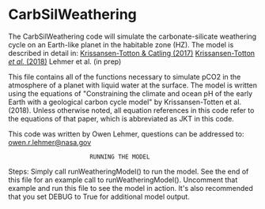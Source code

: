 # CarbSilWeathering

The CarbSilWeathering code will simulate the carbonate-silicate weathering
cycle on an Earth-like planet in the habitable zone (HZ). The model is
described in detail in:
[Krissansen-Totton & Catling (2017)](doi.org/10.1038/ncomms15423)
[Krissansen-Totton *et al.* (2018)](doi.org/10.1073/pnas.1721296115)
Lehmer et al. (in prep)

This file contains all of the functions necessary to simulate pCO2 in the 
atmosphere of a planet with liquid water at the surface. The model is written
using the equations of "Constraining the climate and ocean pH of the early
Earth with a geological carbon cycle model" by Krissansen-Totten et al. 
(2018). Unless otherwise noted, all equation references in this code refer 
to the equations of that paper, which is abbreviated as JKT in this code.

This code was written by Owen Lehmer, questions can be addressed to:
    owen.r.lehmer@nasa.gov

                           RUNNING THE MODEL
Steps: 
Simply call runWeatheringModel() to run the model. See the end of this file 
for an example call to runWeatheringModel(). Uncomment that example and run
this file to see the model in action. It's also recommended that you set DEBUG
to True for additional model output.

